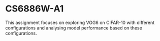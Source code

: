 # CS6886W-A1
This assignment focuses on exploring VGG6 on CIFAR-10 with different configurations and analysing model performance based on these configurations.
